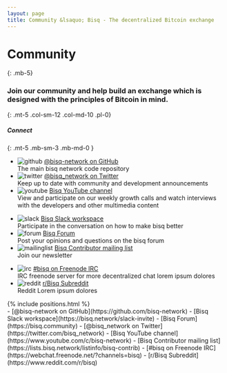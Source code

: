 ```yaml
---
layout: page
title: Community &lsaquo; Bisq - The decentralized Bitcoin exchange
---
```

# Community
{: .mb-5}

### Join our community and help build an exchange which is designed with the principles of Bitcoin in mind. 
{: .mt-5 .col-sm-12 .col-md-10 .pl-0}



##### Connect
{: .mt-5 .mb-sm-3 .mb-md-0 }

<div class="row mb-sm-4 mb-md-0">

  <ul class="mt-sm-0 mb-0 mt-md-3 mb-md-5 community-links grey col-sm-12 col-md-4 pr-3">
    <li><img src="../images/community/github.svg" alt="github"> <a href="https://github.com/bisq-network">@bisq-network on GitHub</a><br>The main bisq network code repository</li>
    <li><img src="../images/community/twitter.svg" alt="twitter"> <a href="https://twitter.com/bisq_network">@bisq_network on Twitter</a><br>Keep up to date with community and development announcements</li>
    <li><img src="../images/community/youtube.svg" alt="youtube"> <a href="https://www.youtube.com/c/bisq-network">Bisq YouTube channel</a><br>View and participate on our weekly growth calls and watch interviews with the developers and other multimedia content</li>
  </ul>
  <ul class="mt-sm-0 mb-0 mt-md-3 mb-md-5 community-links grey col-sm-12 col-md-4 pr-3">
    <li><img src="../images/community/slack.svg" alt="slack"> <a href="https://bisq.network/slack-invite">Bisq Slack workspace</a><br>Participate in the conversation on how to make bisq better</li>
    <li><img src="../images/community/forum.svg" alt="forum"> <a href="https://bisq.community">Bisq Forum</a><br>Post your opinions and questions on the bisq forum</li>
    <li><img src="../images/community/mailinglist.svg" alt="mailinglist"> <a href="https://lists.bisq.network/listinfo/bisq-contrib">Bisq Contributor mailing list</a><br>Join our newsletter</li>
  </ul>
  <ul class="mt-sm-0 mb-0 mt-md-3 mb-md-5 community-links grey col-sm-12 col-md-4 pr-3">
    <li><img src="../images/community/irc.svg" alt="irc"> <a href="https://webchat.freenode.net/?channels=bisq">#bisq on Freenode IRC</a><br>IRC freenode server for more decentralized chat lorem ipsum dolores</li>
    <li><img src="../images/community/reddit.svg" alt="reddit"> <a href="https://www.reddit.com/r/bisq">r/Bisq Subreddit</a><br>Reddit Lorem ipsum dolores</li>
  </ul>

</div>



<div class="row mb-sm-4 mb-md-0">

  <div class="mt-sm-0 mb-0 mt-md-3 mb-md-5 col-sm-12 col-md-8 pr-5">
    {% include positions.html %}
  </div>

</div>
 - [@bisq-network on GitHub](https://github.com/bisq-network)
 - [Bisq Slack workspace](https://bisq.network/slack-invite)
 - [Bisq Forum](https://bisq.community)
 - [@bisq_network on Twitter](https://twitter.com/bisq_network)
 - [Bisq YouTube channel](https://www.youtube.com/c/bisq-network)
 - [Bisq Contributor mailing list](https://lists.bisq.network/listinfo/bisq-contrib)
 - [#bisq on Freenode IRC](https://webchat.freenode.net/?channels=bisq)
 - [r/Bisq Subreddit](https://www.reddit.com/r/bisq)
